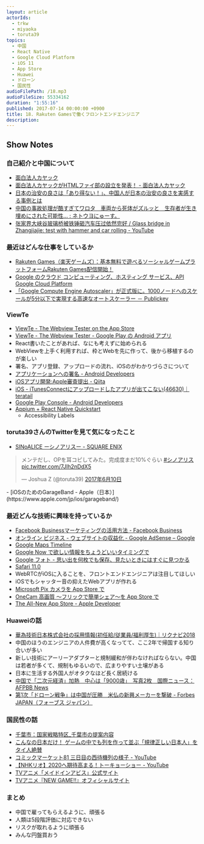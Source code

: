 ```yaml
---
layout: article
actorIds:
  - trkw
  - miyaoka
  - toruta39
topics:
  - 中国
  - React Native
  - Google Cloud Platform
  - iOS 11
  - App Store
  - Huawei
  - ドローン
  - 国民性
audioFilePath: /18.mp3
audioFileSize: 55334162
duration: "1:55:16"
published: 2017-07-14 00:00:00 +0900
title: 18. Rakuten Gamesで働くフロントエンドエンジニア
description:
---
```


## Show Notes

### 自己紹介と中国について
- [面白法人カヤック](https://www.kayac.com/)
- [面白法人カヤックがHTMLファイ部の設立を発表！ - 面白法人カヤック](https://www.kayac.com/news/2011/09/html5_kayac)
- [日本の治安の良さは「あり得ない！」、中国人が日本の治安の良さを実感する事例とは](http://news.searchina.net/id/1615877?page=1)
- [中国の事故処理が酷すぎてワロタ　車両から死体がズルッと　生存者が生き埋めにされた可能性… : ネトウヨにゅーす。](http://netouyonews.net/archives/5394272.html)
- [张家界大峡谷玻璃桥被铁锤砸汽车压过依然完好 / Glass bridge in Zhangjiajie: test with hammer and car rolling - YouTube](https://www.youtube.com/watch?v=qZ9IylDwNaw)

### 最近はどんな仕事をしているか
- [Rakuten Games（楽天ゲームズ）：基本無料で遊べるソーシャルゲームプラットフォームRakuten Games配信開始！](https://rgames.jp/)
- [Google のクラウド コンピューティング、ホスティング サービス、API Google Cloud Platform](https://cloud.google.com/)
- [「Google Compute Engine Autoscaler」が正式版に。1000ノードへのスケールが5分以下で実現する高速なオートスケーラー － Publickey](http://www.publickey1.jp/blog/15/google_compute_engine_autoscaler10005.html)

### ViewTe
- [ViewTe - The Webview Tester on the App Store](https://itunes.apple.com/us/app/viewte-the-webview-tester/id1237657148)
- [ViewTe - The Webview Tester - Google Play の Android アプリ](https://play.google.com/store/apps/details?id=com.webviewtester)
- React書いたことがあれば、なにも考えずに始められる
- WebViewを上手く利用すれば、枠とWebを先に作って、後から移植するのが楽しい
- 署名、アプリ登録、アップロードの流れ、iOSのがわかりづらさについて
- [アプリケーションへの署名 - Android Developers](https://developer.android.com/guide/publishing/app-signing.html?hl=ja)
- [iOSアプリ開発:Apple審査提出 - Qiita](http://qiita.com/pgcmg00/items/1a0c0207efb04eaec016)
- [iOS - iTunesConnectにアップロードしたアプリが出てこない(46630)｜teratail](https://teratail.com/questions/46630)
- [Google Play Console - Android Developers](https://developer.android.com/distribute/console/index.html)
- [Appium + React Native Quickstart](http://chase-seibert.github.io/blog/2017/01/06/appium-react-native-quickstart.html)
  - Accessibility Labels

### toruta39さんのTwitterを見て気になったこと
- [SINoALICE ーシノアリスー - SQUARE ENIX](http://sinoalice.jp/)

<blockquote class="twitter-tweet" data-lang="ja"><p lang="ja" dir="ltr">メンテだし、OPを耳コピしてみた。完成度まだ10%ぐらい <a href="https://twitter.com/hashtag/%E3%82%B7%E3%83%8E%E3%82%A2%E3%83%AA%E3%82%B9?src=hash">#シノアリス</a> <a href="https://t.co/7JIh2nDdX5">pic.twitter.com/7JIh2nDdX5</a></p>&mdash; Joshua Z (@toruta39) <a href="https://twitter.com/toruta39/status/873409008471728128">2017年6月10日</a></blockquote>
- [iOSのためのGarageBand - Apple（日本）](https://www.apple.com/jp/ios/garageband/)

### 最近どんな技術に興味を持っているか
- [Facebook Businessマーケティングの活用方法 - Facebook Business](https://www.facebook.com/business/overview)
- [オンライン ビジネス - ウェブサイトの収益化 - Google AdSense – Google](https://www.google.co.jp/adsense/start/#/?modal_active=none)
- [Google Maps Timeline](https://www.google.com/maps/timeline?pb)
- [Google Now で欲しい情報をちょうどいいタイミングで](https://www.google.com/intl/ja/landing/now/)
- [Google フォト - 思い出を何枚でも保存、見たいときにはすぐに見つかる](https://www.google.com/photos/about/)
- [Safari 11.0](https://developer.apple.com/library/content/releasenotes/General/WhatsNewInSafari/Safari_11_0/Safari_11_0.html)
- WebRTCがiOSに入ることを、フロントエンドエンジニアは注目してほしい
- iOSでもシャッター音の抑えたWebアプリが作れる
- [Microsoft Pix カメラを App Store で](https://itunes.apple.com/jp/app/microsoft-pix-%E3%82%AB%E3%83%A1%E3%83%A9/id1127910488?mt=8)
- [OneCam 高画質 〜フリックで簡単シェア〜を App Store で](https://itunes.apple.com/jp/app/onecam-%E9%AB%98%E7%94%BB%E8%B3%AA-%E3%83%95%E3%83%AA%E3%83%83%E3%82%AF%E3%81%A7%E7%B0%A1%E5%8D%98%E3%82%B7%E3%82%A7%E3%82%A2/id422845617?mt=8)
- [The All-New App Store - Apple Developer](https://developer.apple.com/app-store/whats-new/)

### Huaweiの話
- [華為技術日本株式会社の採用情報(初任給/従業員/福利厚生)｜リクナビ2018](https://job.rikunabi.com/2018/company/r218130057/employ/?isc=ps342)
- 中国のほうのエンジニアの人件費が高くなってて、ここ2年で帰国する知り合いが多い
- 新しい技術にアーリーアダプターと規制緩和が伴わなければならない。中国は若者が多くて、規制もゆるいので、広まりやすい土壌がある
- 日本に生活する外国人がオタクなほど長く居続ける
- [中国で「二次元経済」加熱　中心は「9000歳」　写真2枚　国際ニュース：AFPBB News](http://www.afpbb.com/articles/-/3135510)
- [第1次「ドローン戦争」は中国が圧勝　米仏の新興メーカーを撃破 - Forbes JAPAN（フォーブス ジャパン）](https://forbesjapan.com/articles/detail/15101)

### 国民性の話
- [千葉市：国家戦略特区_千葉市の提案内容](https://www.city.chiba.jp/sogoseisaku/sogoseisaku/tokku/tokku_proposal.html)
- [こんなの日本だけ！ ゲームの中でも列を作って並ぶ「規律正しい日本人」をタイ人絶賛](http://thailog.net/2014/12/14/17098/)
- [コミックマーケット81 三日目の西待機列の様子 - YouTube](https://www.youtube.com/watch?v=QwfZZG4Q_FE)
- [【NHKリオ】2020へ期待高まる！トーキョーショー - YouTube](https://www.youtube.com/watch?v=sk6uU8gb8PA)
- [TVアニメ「メイドインアビス」公式サイト](http://miabyss.com/)
- [TVアニメ『NEW GAME!!』オフィシャルサイト](http://newgame-anime.com/)

### まとめ
- 中国で雇ってもらえるように、頑張る
- 人類は5段階評価に対応できない
- リスクが取れるように頑張る
- みんな円盤買おう
